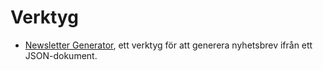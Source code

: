 # Verktyg
* [Newsletter Generator](https://newsletter-generator.herokuapp.com/), ett verktyg för att generera nyhetsbrev ifrån ett JSON-dokument.